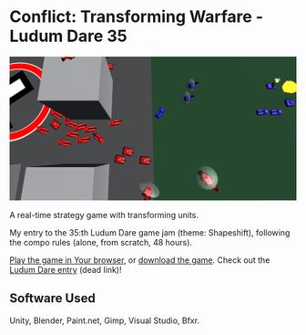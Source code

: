 # Conflict: Transforming Warfare - Ludum Dare 35

![Screenshot](https://raw.githubusercontent.com/Aggrathon/LudumDare35/gh-pages/tf_cover.png)

A real-time strategy game with transforming units.

My entry to the 35:th Ludum Dare game jam (theme: Shapeshift), following the compo rules (alone, from scratch, 48 hours).

[Play the game in Your browser](https://aggrathon.github.io/LudumDare35/), or [download the game](https://github.com/Aggrathon/LudumDare35/releases). Check out the [Ludum Dare entry](http://ludumdare.com/compo/ludum-dare-35/?action=preview&uid=37874) (dead link)!

## Software Used

Unity, Blender, Paint.net, Gimp, Visual Studio, Bfxr.
